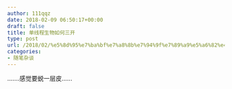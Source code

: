 ```yaml
---
author: 111qqz
date: 2018-02-09 06:50:17+00:00
draft: false
title: 单线程生物如何三开
type: post
url: /2018/02/%e5%8d%95%e7%ba%bf%e7%a8%8b%e7%94%9f%e7%89%a9%e5%a6%82%e4%bd%95%e4%b8%89%e5%bc%80/
categories:
- 随笔杂谈
---
```


.......感觉要蜕一层皮......


